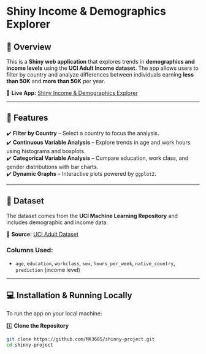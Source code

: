 # Shiny Income & Demographics Explorer  

## 📌 Overview  
This is a **Shiny web application** that explores trends in **demographics and income levels** using the **UCI Adult Income dataset**. The app allows users to filter by country and analyze differences between individuals earning **less than 50K** and **more than 50K** per year.  

🔗 **Live App:** [Shiny Income & Demographics Explorer](https://korirtheanalyst.shinyapps.io/shinny/)  

---

## 🚀 Features  
✔️ **Filter by Country** – Select a country to focus the analysis.  
✔️ **Continuous Variable Analysis** – Explore trends in age and work hours using histograms and boxplots.  
✔️ **Categorical Variable Analysis** – Compare education, work class, and gender distributions with bar charts.  
✔️ **Dynamic Graphs** – Interactive plots powered by `ggplot2`.  

---

## 📂 Dataset  
The dataset comes from the **UCI Machine Learning Repository** and includes demographic and income data.  

📌 **Source:** [UCI Adult Dataset](https://archive.ics.uci.edu/ml/datasets/adult)  

### Columns Used:  
- `age`, `education`, `workclass`, `sex`, `hours_per_week`, `native_country`, `prediction` (income level)  

---

## 💻 Installation & Running Locally  
To run the app on your local machine:  

1️⃣ **Clone the Repository**  
```sh
git clone https://github.com/MK3685/shinny-project.git
cd shinny-project

